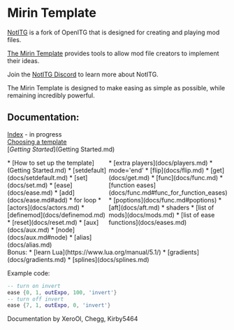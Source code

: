 # Mirin Template
[NotITG](https://notitg.heysora.net) is a fork of OpenITG that is designed for creating and playing mod files.

[The Mirin Template](https://www.github.com/XeroOl/notitg-mirin) provides tools to allow mod file creators to implement their ideas.

Join the [NotITG Discord](https://uksrt.heysora.net/discord) to learn more about NotITG.

The Mirin Template is designed to make easing as simple as possible, while remaining incredibly powerful.


## Documentation:
[Index](docs/index.md) - in progress
<br>
[Choosing a template](comparison.md)
<br>
[*Getting Started*](Getting Started.md)
<br>
<div style="display:flex">
<div style="flex:50%" markdown="1">
* [How to set up the template](Getting Started.md)
* [setdefault](docs/setdefault.md)
* [set](docs/set.md)
* [ease](docs/ease.md)
* [add](docs/ease.md#add)
* for loop
* [actors](docs/actors.md)
* [definemod](docs/definemod.md)
* [reset](docs/reset.md)
* [aux](docs/aux.md)
* [node](docs/aux.md#node)
* [alias](docs/alias.md)
</div>
<div style="flex:50%" markdown="1">
* [extra players](docs/players.md)
* mode='end'
* [flip](docs/flip.md)
* [get](docs/get.md)
* [func](docs/func.md)
* [function eases](docs/func.md#func_for_function_eases)
* [poptions](docs/func.md#poptions)
* [aft](docs/aft.md)
* shaders
* [list of mods](docs/mods.md)
* [list of ease functions](docs/eases.md)
</div>
</div>
Bonus:
* [learn Lua](https://www.lua.org/manual/5.1/)
* [gradients](docs/gradients.md)
* [splines](docs/splines.md)

Example code:
```lua
-- turn on invert
ease {0, 1, outExpo, 100, 'invert'}
-- turn off invert
ease {7, 1, outExpo, 0, 'invert'}
```


Documentation by XeroOl, Chegg, Kirby5464
